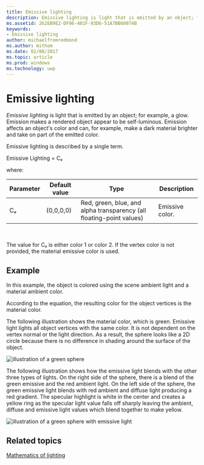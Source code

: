 ```yaml
---
title: Emissive lighting
description: Emissive lighting is light that is emitted by an object; for example, a glow.
ms.assetid: 262EB9E2-DF96-401F-93D6-51A7BB60074B
keywords:
- Emissive lighting
author: michaelfromredmond
ms.author: mithom
ms.date: 02/08/2017
ms.topic: article
ms.prod: windows
ms.technology: uwp
---
```


# Emissive lighting


*Emissive lighting* is light that is emitted by an object; for example, a glow. Emission makes a rendered object appear to be self-luminous. Emission affects an object's color and can, for example, make a dark material brighter and take on part of the emitted color.

Emissive lighting is described by a single term.

Emissive Lighting = Cₑ

where:

| Parameter | Default value | Type                                                                 | Description     |
|-----------|---------------|----------------------------------------------------------------------|-----------------|
| Cₑ        | (0,0,0,0)     | Red, green, blue, and alpha transparency (all floating-point values) | Emissive color. |

 

The value for Cₑ is either color 1 or color 2. If the vertex color is not provided, the material emissive color is used.

## <span id="Example"></span><span id="example"></span><span id="EXAMPLE"></span>Example


In this example, the object is colored using the scene ambient light and a material ambient color.

According to the equation, the resulting color for the object vertices is the material color.

The following illustration shows the material color, which is green. Emissive light lights all object vertices with the same color. It is not dependent on the vertex normal or the light direction. As a result, the sphere looks like a 2D circle because there is no difference in shading around the surface of the object.

![illustration of a green sphere](images/lighte.jpg)

The following illustration shows how the emissive light blends with the other three types of lights. On the right side of the sphere, there is a blend of the green emissive and the red ambient light. On the left side of the sphere, the green emissive light blends with red ambient and diffuse light producing a red gradient. The specular highlight is white in the center and creates a yellow ring as the specular light value falls off sharply leaving the ambient, diffuse and emissive light values which blend together to make yellow.

![illustration of a green sphere with emissive light](images/lightadse.jpg)

## <span id="related-topics"></span>Related topics


[Mathematics of lighting](mathematics-of-lighting.md)

 

 




